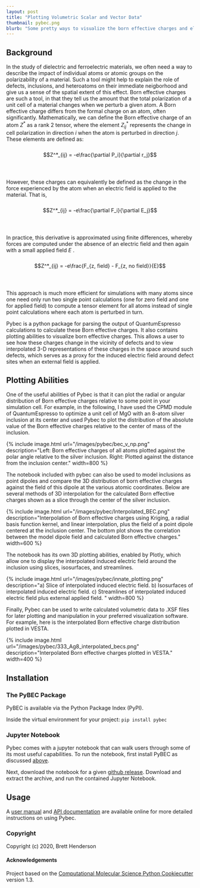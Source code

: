 ```yaml
---
layout: post
title: "Plotting Volumetric Scalar and Vector Data"
thumbnail: pybec.png
blurb: "Some pretty ways to visualize the born effective charges and electric field around nanoparticles."
---
```


## Background
In the study of dielectric and ferroelectric materials, we often need a way to describe the 
impact of individual atoms or atomic groups on the polarizability of a material. Such a tool 
might help to explain the role of defects, inclusions, and heteroatoms on their immediate neigborhood
and give us a sense of the spatial extent of this effect. Born effective charges are such a tool,
in that they tell us the amount that the total polarization of a unit cell of a material changes
when we perturb a given atom. A Born effective charge differs from the formal charge on an
atom, often significantly. Mathematically, we can define the Born effective charge of an atom $Z^*$ as
a rank 2 tensor, where the element $Z^*_{ij}$ represents the change in cell polarization in direction $i$
when the atom is perturbed in direction $j$. These elements are defined as:
<br><br>
$$Z^*_{ij} = -e\frac{\partial P_i}{\partial r_j}$$ 
<br><br>

However, these charges can equivalently be defined as the change in the force experienced by the atom 
when an electric field is applied to the material. That is, <br><br>
$$Z^*_{ij} = -e\frac{\partial F_i}{\partial E_j}$$ 
<br><br>
 
In practice, this derivative is approximated using finite differences, whereby forces are computed 
under the absence of an electric field and then again with a small applied field $E$ . <br><br>
$$Z^*_{ij} = -e\frac{F_{z, field} - F_{z, no field}}{E}$$ 
<br><br>

This approach is much more efficient for simulations with many atoms since one need only run two single point
calculations (one for zero field and one for applied field) to compute a tensor element for all
atoms instead of single point calculations where each atom is perturbed in turn.

Pybec is a python package for parsing the output of QuantumEspresso calculations to calculate 
these Born effective charges. It also contains plotting abilities to visualize born effective 
charges. This allows a user to see how these charges change in the vicinity of defects and to 
view interpolated 3-D representations of these charges in the space around such defects, which 
serves as a proxy for the induced electric field around defect sites when an external field is
applied.

## Plotting Abilities
One of the useful abilities of Pybec is that it can plot the radial or angular distribution of 
Born effective charges relative to some point in your simulation cell. For example, in the following,
I have used the CPMD module of QuantumEspresso to optimize a unit cell of MgO with an 8-atom
silver inclusion at its center and used Pybec to plot the distribution of the absolute value of the Born effective 
charges relative to the center of mass of the inclusion.

{% include image.html url="/images/pybec/bec_v_np.png" description="Left: Born effective charges of all atoms plotted
against the polar angle relative to the silver inclusion. Right: Plotted against the distance from the inclusion center." width=800 %}

The notebook included with pybec can also be used to model inclusions as point dipoles and compare the 3D distribution
of born effective charges against the field of this dipole at the various atomic coordinates. Below are several
methods of 3D interpolation for the calculated Born effective charges shown as a slice through the center of the silver
inclusion. 

{% include image.html url="/images/pybec/Interpolated_BEC.png" description="Interpolation of Born
effective charges using Kriging, a radial basis function kernel, and linear interpolation, plus the field of a
point dipole centered at the inclusion center. The bottom plot shows the correlation between the model dipole field and
calculated Born effective charges." width=600 %}

The notebook has its own 3D plotting abilities, enabled by Plotly, which allow one to display the interpolated induced
electric field around the inclusion using slices, isosurfaces, and streamlines.

{% include image.html url="/images/pybec/innate_plotting.png" description="a) Slice of interpolated induced electric field. b) Isosurfaces
of interpolated induced electric field. c) Streamlines of interpolated induced electric field plus external applied field. " width=800 %}

Finally, Pybec can be used to write calculated volumetric data to .XSF files for later plotting and manipulation
in your preferred visualization software. For example, here is the interpolated Born effective charge distribution 
plotted in VESTA.

{% include image.html url="/images/pybec/333_Ag8_interpolated_becs.png" description="Interpolated Born effective charges plotted in VESTA." width=400 %}

## Installation

### The PyBEC Package
PyBEC is available via the Python Package Index (PyPI).

Inside the virtual environment for your project:
```pip install pybec```

### Jupyter Notebook
Pybec comes with a jupyter notebook that can walk users through some of its most useful 
capabilities. To run the notebook, first install PyBEC as discussed [above](#the-pybec-package).

Next, download the notebook for a given [github release](https://github.com/brettrhenderson/pybec/releases).
Download and extract the archive, and run the contained Jupyter Notebook.

## Usage
A [user manual](https://pybec.readthedocs.io/en/latest/) and [API documentation](https://pybec.readthedocs.io/en/latest/api.html)
are available online for more detailed instructions on using Pybec.

### Copyright

Copyright (c) 2020, Brett Henderson


#### Acknowledgements

Project based on the
[Computational Molecular Science Python Cookiecutter](https://github.com/molssi/cookiecutter-cms) version 1.3.
